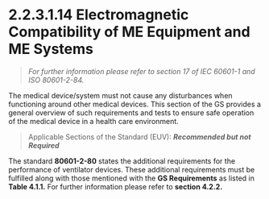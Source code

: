 # 2.2.3.1.14 Electromagnetic Compatibility of ME Equipment and ME Systems
>*For further information please refer to section 17 of IEC 60601-1 and ISO 80601-2-84.*

The medical device/system must not cause any disturbances when functioning around other medical devices. This section of the GS provides a general overview of such requirements and tests to ensure safe operation of the medical device in a health care environment.

> Applicable Sections of the Standard (EUV):
***Recommended but not Required***

The standard **80601-2-80** states the additional requirements for the performance of ventilator
devices. These additional requirements must be fulfilled along with those mentioned with the **GS Requirements** as listed in **Table 4.1.1.** For further information please refer to **section 4.2.2.**










